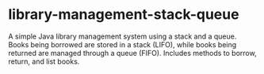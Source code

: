 # library-management-stack-queue
A simple Java library management system using a stack and a queue. Books being borrowed are stored in a stack (LIFO), while books being returned are managed through a queue (FIFO). Includes methods to borrow, return, and list books.

